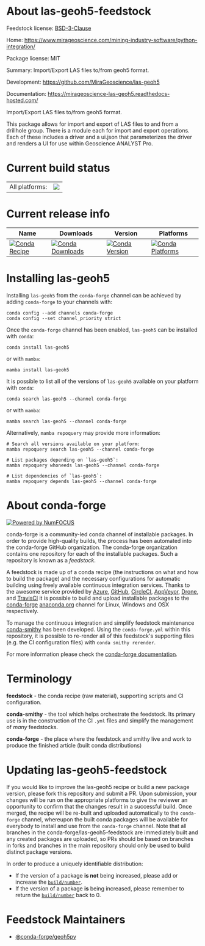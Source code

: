 About las-geoh5-feedstock
=========================

Feedstock license: [BSD-3-Clause](https://github.com/conda-forge/las-geoh5-feedstock/blob/main/LICENSE.txt)

Home: https://www.mirageoscience.com/mining-industry-software/python-integration/

Package license: MIT

Summary: Import/Export LAS files to/from geoh5 format.

Development: https://github.com/MiraGeoscience/las-geoh5

Documentation: https://mirageoscience-las-geoh5.readthedocs-hosted.com/

Import/Export LAS files to/from geoh5 format.

This package allows for import and export of LAS files to and from a drillhole group.
There is a module each for import and export operations. Each of these includes a driver and a ui.json 
that parameterizes the driver and renders a UI for use within Geoscience ANALYST Pro.

Current build status
====================


<table><tr><td>All platforms:</td>
    <td>
      <a href="https://dev.azure.com/conda-forge/feedstock-builds/_build/latest?definitionId=23756&branchName=main">
        <img src="https://dev.azure.com/conda-forge/feedstock-builds/_apis/build/status/las-geoh5-feedstock?branchName=main">
      </a>
    </td>
  </tr>
</table>

Current release info
====================

| Name | Downloads | Version | Platforms |
| --- | --- | --- | --- |
| [![Conda Recipe](https://img.shields.io/badge/recipe-las--geoh5-green.svg)](https://anaconda.org/conda-forge/las-geoh5) | [![Conda Downloads](https://img.shields.io/conda/dn/conda-forge/las-geoh5.svg)](https://anaconda.org/conda-forge/las-geoh5) | [![Conda Version](https://img.shields.io/conda/vn/conda-forge/las-geoh5.svg)](https://anaconda.org/conda-forge/las-geoh5) | [![Conda Platforms](https://img.shields.io/conda/pn/conda-forge/las-geoh5.svg)](https://anaconda.org/conda-forge/las-geoh5) |

Installing las-geoh5
====================

Installing `las-geoh5` from the `conda-forge` channel can be achieved by adding `conda-forge` to your channels with:

```
conda config --add channels conda-forge
conda config --set channel_priority strict
```

Once the `conda-forge` channel has been enabled, `las-geoh5` can be installed with `conda`:

```
conda install las-geoh5
```

or with `mamba`:

```
mamba install las-geoh5
```

It is possible to list all of the versions of `las-geoh5` available on your platform with `conda`:

```
conda search las-geoh5 --channel conda-forge
```

or with `mamba`:

```
mamba search las-geoh5 --channel conda-forge
```

Alternatively, `mamba repoquery` may provide more information:

```
# Search all versions available on your platform:
mamba repoquery search las-geoh5 --channel conda-forge

# List packages depending on `las-geoh5`:
mamba repoquery whoneeds las-geoh5 --channel conda-forge

# List dependencies of `las-geoh5`:
mamba repoquery depends las-geoh5 --channel conda-forge
```


About conda-forge
=================

[![Powered by
NumFOCUS](https://img.shields.io/badge/powered%20by-NumFOCUS-orange.svg?style=flat&colorA=E1523D&colorB=007D8A)](https://numfocus.org)

conda-forge is a community-led conda channel of installable packages.
In order to provide high-quality builds, the process has been automated into the
conda-forge GitHub organization. The conda-forge organization contains one repository
for each of the installable packages. Such a repository is known as a *feedstock*.

A feedstock is made up of a conda recipe (the instructions on what and how to build
the package) and the necessary configurations for automatic building using freely
available continuous integration services. Thanks to the awesome service provided by
[Azure](https://azure.microsoft.com/en-us/services/devops/), [GitHub](https://github.com/),
[CircleCI](https://circleci.com/), [AppVeyor](https://www.appveyor.com/),
[Drone](https://cloud.drone.io/welcome), and [TravisCI](https://travis-ci.com/)
it is possible to build and upload installable packages to the
[conda-forge](https://anaconda.org/conda-forge) [anaconda.org](https://anaconda.org/)
channel for Linux, Windows and OSX respectively.

To manage the continuous integration and simplify feedstock maintenance
[conda-smithy](https://github.com/conda-forge/conda-smithy) has been developed.
Using the ``conda-forge.yml`` within this repository, it is possible to re-render all of
this feedstock's supporting files (e.g. the CI configuration files) with ``conda smithy rerender``.

For more information please check the [conda-forge documentation](https://conda-forge.org/docs/).

Terminology
===========

**feedstock** - the conda recipe (raw material), supporting scripts and CI configuration.

**conda-smithy** - the tool which helps orchestrate the feedstock.
                   Its primary use is in the construction of the CI ``.yml`` files
                   and simplify the management of *many* feedstocks.

**conda-forge** - the place where the feedstock and smithy live and work to
                  produce the finished article (built conda distributions)


Updating las-geoh5-feedstock
============================

If you would like to improve the las-geoh5 recipe or build a new
package version, please fork this repository and submit a PR. Upon submission,
your changes will be run on the appropriate platforms to give the reviewer an
opportunity to confirm that the changes result in a successful build. Once
merged, the recipe will be re-built and uploaded automatically to the
`conda-forge` channel, whereupon the built conda packages will be available for
everybody to install and use from the `conda-forge` channel.
Note that all branches in the conda-forge/las-geoh5-feedstock are
immediately built and any created packages are uploaded, so PRs should be based
on branches in forks and branches in the main repository should only be used to
build distinct package versions.

In order to produce a uniquely identifiable distribution:
 * If the version of a package **is not** being increased, please add or increase
   the [``build/number``](https://docs.conda.io/projects/conda-build/en/latest/resources/define-metadata.html#build-number-and-string).
 * If the version of a package **is** being increased, please remember to return
   the [``build/number``](https://docs.conda.io/projects/conda-build/en/latest/resources/define-metadata.html#build-number-and-string)
   back to 0.

Feedstock Maintainers
=====================

* [@conda-forge/geoh5py](https://github.com/orgs/conda-forge/teams/geoh5py/)

